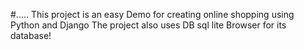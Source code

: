 #.....
This project is an easy Demo for creating online shopping using Python and Django
The project also uses DB sql lite Browser for its database!
